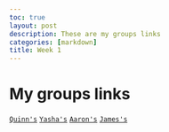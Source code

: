 ```yaml
---
toc: true
layout: post
description: These are my groups links
categories: [markdown]
title: Week 1
---
```


# My groups links 
[`Quinn's`](https://github.com/gigtieup/quinnbireley7/issues/3)
[`Yasha's`](https://github.com/yashakhoshini/yasha-fastpages/issues/3#issue-1353117861)
[`Aaron's`](https://github.com/aaron-rub/FP/issues/3#issue-1354859564)
[`James's`](https://github.com/nighthawkcoders/APCSP/issues/30#issue-1354857821)

